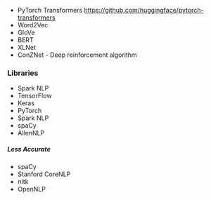 * PyTorch Transformers https://github.com/huggingface/pytorch-transformers
* Word2Vec
* GloVe
* BERT
* XLNet
* ConZNet - Deep reinforcement algorithm

### Libraries
* Spark NLP
* TensorFlow
* Keras
* PyTorch
* Spark NLP
* spaCy
* AllenNLP

##### Less Accurate 
* spaCy
* Stanford CoreNLP
* nltk
* OpenNLP










